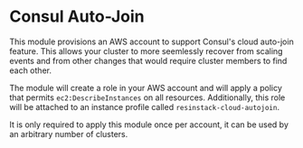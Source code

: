 # Consul Auto-Join

This module provisions an AWS account to support Consul's cloud
auto-join feature.  This allows your cluster to more seemlessly
recover from scaling events and from other changes that would require
cluster members to find each other.

The module will create a role in your AWS account and will apply a
policy that permits `ec2:DescribeInstances` on all resources.
Additionally, this role will be attached to an instance profile called
`resinstack-cloud-autojoin`.

It is only required to apply this module once per account, it can be
used by an arbitrary number of clusters.
